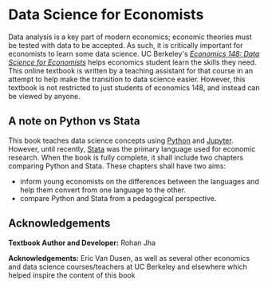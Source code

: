 # <a> Data Science for Economists </a>

Data analysis is a key part of modern economics; economic theories must be tested with data to be accepted. As such, it is critically important for economists to learn some data science. UC Berkeley's [*Economics 148: Data Science for Economists*](https://www.econ148.org/) helps economics student learn the skills they need. This online textbook is written by a teaching assistant for that course in an attempt to help make the transition to data science easier. However, this textbook is not restricted to just students of economics 148, and instead can be viewed by anyone.

## A note on Python vs Stata

This book teaches data science concepts using [Python](https://www.python.org/) and [Jupyter](https://jupyter.org/). However, until recently, [Stata](https://www.stata.com/) was the primary language used for economic research. When the book is fully complete, it shall include two chapters comparing Python and Stata. These chapters shall have two aims:
- inform young economists on the differences between the languages and help them convert from one language to the other.
- compare Python and Stata from a pedagogical perspective.

## Acknowledgements

**Textbook Author and Developer:** Rohan Jha

**Acknowledgements:** Eric Van Dusen, as well as several other economics and data science courses/teachers at UC Berkeley and elsewhere which helped inspire the content of this book

<!-- ## License

This textbook is licensed under a [BSD 3-Clause License](https://github.com/ds-connectors/econ-models-textbook/blob/master/LICENSE). -->